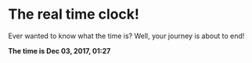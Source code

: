 # The real time clock!

Ever wanted to know what the time is? Well, your journey is about to end!

**The time is Dec 03, 2017, 01:27**